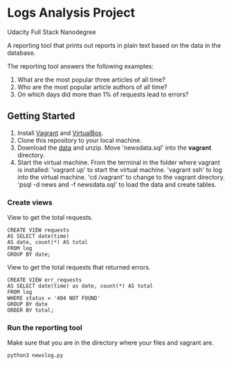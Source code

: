 # Logs Analysis Project
Udacity Full Stack Nanodegree

A reporting tool that prints out reports in plain text based on the data in the database.

The reporting tool answers the following examples:
1. What are the most popular three articles of all time?
2. Who are the most popular article authors of all time?
3. On which days did more than 1% of requests lead to errors?

## Getting Started

1. Install [Vagrant](https://www.vagrantup.com/) and [VirtualBox](https://www.virtualbox.org/).
2. Clone this repository to your local machine.
3. Download the [data](https://d17h27t6h515a5.cloudfront.net/topher/2016/August/57b5f748_newsdata/newsdata.zip) and unzip. Move 'newsdata.sql' into the **vagrant** directory.
4. Start the virtual machine.
From the terminal in the folder where vagrant is installed:
'vagrant up' to start the virtual machine.
'vagrant ssh' to log into the virtual machine.
'cd /vagrant' to change to the vagrant directory.
'psql -d news and -f newsdata.sql' to load the data and create tables.


### Create views  

View to get the total requests.

```
CREATE VIEW requests 
AS SELECT date(time) 
AS date, count(*) AS total 
FROM log 
GROUP BY date;
```

View to get the total requests that returned errors.

```
CREATE VIEW err_requests 
AS SELECT date(time) as date, count(*) AS total 
FROM log 
WHERE status = '404 NOT FOUND' 
GROUP BY date 
ORDER BY total;
```


### Run the reporting tool

Make sure that you are in the directory where your files and vagrant are.

```
python3 newslog.py 
```
